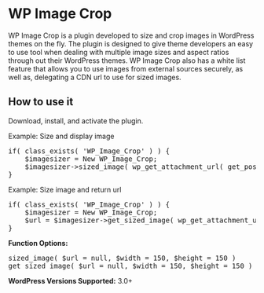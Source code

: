 
<h1>WP Image Crop</h1>
<p>WP Image Crop is a plugin developed to size and crop images in WordPress themes on the fly. The plugin is designed to give theme developers an easy to use tool when dealing with multiple image sizes and aspect ratios through out their WordPress themes. WP Image Crop also has a white list feature that allows you to use images from external sources securely, as well as, delegating a CDN url to use for sized images.</p>

<h2>How to use it</h2>
Download, install, and activate the plugin.

Example: Size and display image
<pre>
if( class_exists( 'WP_Image_Crop' ) ) {
    $imagesizer = New WP_Image_Crop;
    $imagesizer->sized_image( wp_get_attachment_url( get_post_thumbnail_id() ), 200, 200 );
}
</pre>

Example: Size image and return url 
<pre>
if( class_exists( 'WP_Image_Crop' ) ) {
    $imagesizer = New WP_Image_Crop;
    $url = $imagesizer->get_sized_image( wp_get_attachment_url( get_post_thumbnail_id() ), 200, 200 );
}
</pre>

<b>Function Options:</b>
<pre>
sized_image( $url = null, $width = 150, $height = 150 )
get_sized_image( $url = null, $width = 150, $height = 150 )
</pre>

<b>WordPress Versions Supported:</b> 3.0+

